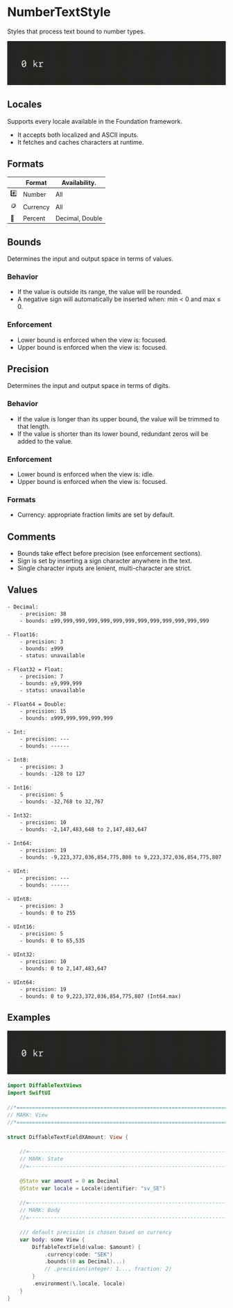 # NumberTextStyle

Styles that process text bound to number types.

![DiffableTextFieldXAmount.gif](../Assets/DiffableTextFieldXAmount.gif)

## Locales

Supports every locale available in the Foundation framework.

- It accepts both localized and ASCII inputs.
- It fetches and caches characters at runtime.

## Formats

|   | Format | Availability. |
|---|--------|---------------|
| :hash: | Number | All |
| :coin: | Currency | All |
| :100: | Percent | Decimal, Double |

## Bounds

Determines the input and output space in terms of values.

### Behavior

- If the value is outside its range, the value will be rounded.
- A negative sign will automatically be inserted when: min < 0 and max ≤ 0.

### Enforcement

- Lower bound is enforced when the view is: focused.
- Upper bound is enforced when the view is: focused.

## Precision

Determines the input and output space in terms of digits.

### Behavior

- If the value is longer than its upper bound, the value will be trimmed to that length.
- If the value is shorter than its lower bound, redundant zeros will be added to the value.

### Enforcement

- Lower bound is enforced when the view is: idle.
- Upper bound is enforced when the view is: focused.

### Formats

- Currency: appropriate fraction limits are set by default.

## Comments

  - Bounds take effect before precision (see enforcement sections).
  - Sign is set by inserting a sign character anywhere in the text.
  - Single character inputs are lenient, multi-character are strict.

## Values

    - Decimal:
        - precision: 38
        - bounds: ±99,999,999,999,999,999,999,999,999,999,999,999,999

    - Float16:
        - precision: 3
        - bounds: ±999
        - status: unavailable

    - Float32 = Float:
        - precision: 7
        - bounds: ±9,999,999
        - status: unavailable

    - Float64 = Double:
        - precision: 15
        - bounds: ±999,999,999,999,999

    - Int:
        - precision: ---
        - bounds: ------

    - Int8:
        - precision: 3
        - bounds: -128 to 127

    - Int16:
        - precision: 5
        - bounds: -32,768 to 32,767

    - Int32:
        - precision: 10
        - bounds: -2,147,483,648 to 2,147,483,647

    - Int64:
        - precision: 19
        - bounds: -9,223,372,036,854,775,808 to 9,223,372,036,854,775,807

    - UInt:
        - precision: ---
        - bounds: ------

    - UInt8:
        - precision: 3
        - bounds: 0 to 255

    - UInt16:
        - precision: 5
        - bounds: 0 to 65,535

    - UInt32:
        - precision: 10
        - bounds: 0 to 2,147,483,647

    - UInt64:
        - precision: 19
        - bounds: 0 to 9,223,372,036,854,775,807 (Int64.max)

## Examples

![DiffableTextFieldXAmount.gif](../Assets/DiffableTextFieldXAmount.gif)

```swift
import DiffableTextViews
import SwiftUI

//*============================================================================*
// MARK: View
//*============================================================================*

struct DiffableTextFieldXAmount: View {

    //=------------------------------------------------------------------------=
    // MARK: State
    //=------------------------------------------------------------------------=

    @State var amount = 0 as Decimal
    @State var locale = Locale(identifier: "sv_SE")

    //=------------------------------------------------------------------------=
    // MARK: Body
    //=------------------------------------------------------------------------=

    /// default precision is chosen based on currency
    var body: some View {
        DiffableTextField(value: $amount) {
            .currency(code: "SEK")
            .bounds((0 as Decimal)...)
            // .precision(integer: 1..., fraction: 2)
        }
        .environment(\.locale, locale)
    }
}
```
